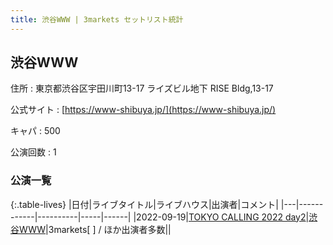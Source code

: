 ```yaml
---
title: 渋谷WWW | 3markets セットリスト統計
---
```

## 渋谷WWW

住所
:    東京都渋谷区宇田川町13-17 ライズビル地下 RISE Bldg,13-17

公式サイト
:    [https://www-shibuya.jp/](https://www-shibuya.jp/)

キャパ
:    500

公演回数
: 1


### 公演一覧

{:.table-lives}
|日付|ライブタイトル|ライブハウス|出演者|コメント|
|---|------------|----------|-----|------|
|<span class="nowrap">2022-09-19</span>|[TOKYO CALLING 2022 day2](live035.html)|[渋谷WWW](livehouse036.html)|3markets[ ] / ほか出演者多数||
